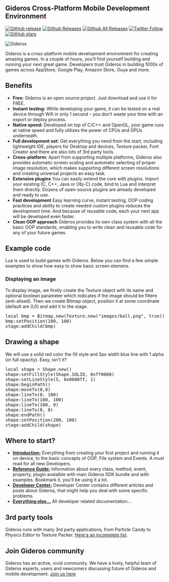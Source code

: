 ## Gideros Cross-Platform Mobile Development Environment

[![GitHub release](https://img.shields.io/github/release/gideros/gideros.svg)]() [![Github Releases](https://img.shields.io/github/downloads/gideros/gideros/latest/total.svg)]() [![Github All Releases](https://img.shields.io/github/downloads/gideros/gideros/total.svg)]() [![Twitter Follow](https://img.shields.io/twitter/follow/GiderosMobile.svg?style=social)]() [![GitHub stars](https://img.shields.io/github/stars/gideros/gideros.svg?style=social&label=Star)]()

![Gideros](http://giderosmobile.com/cms.design/images/slider/apps.jpg)

Gideros is a cross-platform mobile development environment for creating amazing games. In a couple of hours, you’ll find yourself building and running your next great game. Developers trust Gideros in building 1000s of games across AppStore, Google Play, Amazon Store, Ouya and more.

## Benefits

* **Free:** Gideros is an open source project. Just download and use it for FREE.
* **Instant testing:** While developing your game, it can be tested on a real device through Wifi in only 1 second – you don’t waste your time with an export or deploy process.
* **Native speed:** Developed on top of C/C++ and OpenGL, your game runs at native speed and fully utilizes the power of CPUs and GPUs underneath.
* **Full development set:** Get everything you need from the start, including lightweight IDE, players for Desktop and devices, Texture packer, Font Creator and there are also lots of 3rd party tools.
* **Cross-platform:** Apart from supporting multiple platforms, Gideros also provides automatic screen scaling and automatic selecting of proper image resolution, which makes supporting different screen resolutions and creating universal projects an easy task.
* **Extensive plugins** You can easily extend the core with plugins. Import your existing (C, C++, Java or Obj-C) code, bind to Lua and interpret them directly. Dozens of open-source plugins are already developed and ready to use.
* **Fast development** Easy learning curve, instant testing, OOP coding practices and ability to create needed custom plugins reduces the development time. And because of reusable code, each your next app will be developed even faster.
* **Clean OOP approach** Gideros provides its own class system with all the basic OOP standards, enabling you to write clean and reusable code for any of your future games.

## Example code

Lua is used to build games with Gideros. Below you can find a few simple examples to show how easy to show basic screen elemens.

### Displaying an image

To display image, we firstly create the Texture object with its name and optional boolean parameter which indicates if the image should be filtere (anti-alised). Then we create Bitmap object, position it at some coordinate (default are 0,0) and add it to the stage.

<pre>
local bmp = Bitmap.new(Texture.new("images/ball.png", true))
bmp:setPosition(100, 100)
stage:addChild(bmp)
</pre>

## Drawing a shape

We will use a solid red color the fill style and 5px width blue line with 1 alpha (or full opacity). Easy, isn't it?

<pre>
local shape = Shape.new()
shape:setFillStyle(Shape.SOLID, 0xff0000)
shape:setLineStyle(5, 0x0000ff, 1)
shape:beginPath()
shape:moveTo(0,0)
shape:lineTo(0, 100)
shape:lineTo(100, 100)
shape:lineTo(100, 0)
shape:lineTo(0, 0)
shape:endPath()
shape:setPosition(200, 100)
stage:addChild(shape)
</pre>

## Where to start? 

* [**Introduction:**](http://docs.giderosmobile.com/) Everything from creating your first project and running it on device, to the basic concepts of OOP, File system and Events. A must read for all new Developers. 
* [**Reference Guide:**](http://docs.giderosmobile.com/reference) Information about every class, method, event, property, plugin avaialble with main Gideros SDK bundle and with examples. Bookmark it, you'll be using it a lot.
* [**Developer Center:**](http://giderosmobile.com/DevCenter/index.php/Main_Page) Developer Center contains different articles and posts about Gideros, that might help you deal with some specific problems.
* [**Everything else...**](http://giderosmobile.com/guide) All developer related documentation... 

## 3rd party tools 

Gideros runs with many 3rd party applications, from Particle Candy to Physics Editor to Texture Packer. [Here'a an incomplete list](http://giderosmobile.com/tools).

## Join Gideros community

Gideros has an active, vivid community. We have a lively, helpful team of Gideros experts, users and newcomers discussing future of Gideros and mobile development. [Join us here](http://giderosmobile.com/forum)











